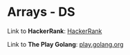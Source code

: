 # Arrays - DS

Link to **HackerRank**: [HackerRank](https://www.hackerrank.com/challenges/arrays-ds/problem)

Link to **The Play Golang**: [play.golang.org](https://play.golang.org/p/6Ib46Xtq7pO)